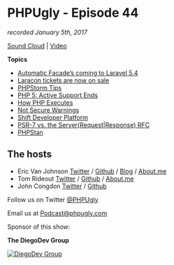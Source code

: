 # PHPUgly - Episode 44
*recorded January 5th, 2017*

[Sound Cloud](https://soundcloud.com/phpugly/episode44) | 
[Video](https://youtu.be/nw2rPhgyeCs)

**Topics**
* [Automatic Facade’s coming to Laravel 5.4](https://laravel-news.com/automatic-facades)
* [Laracon tickets are now on sale](http://laracon.us/)
* [PHPStorm Tips](http://phpstorm.tips/)
* [PHP 5: Active Support Ends](https://secure.php.net/supported-versions.php)
* [How PHP Executes](https://www.sitepoint.com/how-php-executes-from-source-code-to-render/)
* [Not Secure Warnings](https://laravel-news.com/not-secure)
* [Shift Developer Platform](https://jason.pureconcepts.net/2017/01/shift-developer-platform/)
* [PSR-7 vs. the Server(Request|Response) RFC](http://paul-m-jones.com/archives/6498)
* [PHPStan](https://github.com/phpstan/phpstan)

## The hosts
* Eric Van Johnson [Twitter](https://twitter.com/shocm) / [Github](https://github.com/ericvanjohnson/) / [Blog](https://www.shocm.com) / [About.me](https://about.me/shocm) 
* Tom Rideout [Twitter](https://twitter.com/realrideout) / [Github](https://github.com/trideout/) / [About.me](https://about.me/thomasrideout)
* John Congdon [Twitter](https://twitter.com/johncongdon) / [Github](https://github.com/johncongdon) 

Follow us on Twitter [@PHPUgly](https://twitter.com/phpugly) 

Email us at [Podcast@phpugly.com](mailto:Podcast@phpugly.com)

Sponsor of this show:

**The DiegoDev Group**

[![DiegoDev Group](https://www.diegodev.com/img/diegodevgroup.png "Logo DiegoDev Group")](https://www.diegodev.com)

